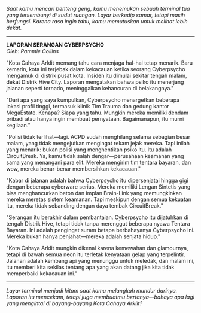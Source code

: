 _Saat kamu mencari benteng geng, kamu menemukan sebuah terminal tua yang tersembunyi di sudut ruangan. Layar berkedip samar, tetapi masih berfungsi. Karena rasa ingin tahu, kamu memutuskan untuk melihat lebih dekat._

---

**LAPORAN SERANGAN CYBERPSYCHO**  
_Oleh: Pammie Collins_

"Kota Cahaya Arklit memang tahu cara menjaga hal-hal tetap menarik. Baru kemarin, kota ini terjebak dalam kekacauan ketika seorang Cyberpsycho mengamuk di distrik pusat kota. Insiden itu dimulai sekitar tengah malam, dekat Distrik Hive City. Laporan mengatakan bahwa psiko itu menerjang jalanan seperti tornado, meninggalkan kehancuran di belakangnya."

"Dari apa yang saya kumpulkan, Cyberpsycho menargetkan beberapa lokasi profil tinggi, termasuk klinik Tim Trauma dan gedung kantor MegaEstate. Kenapa? Siapa yang tahu. Mungkin mereka memiliki dendam pribadi atau hanya ingin membuat pernyataan. Bagaimanapun, itu murni kegilaan."

"Polisi tidak terlihat—lagi. ACPD sudah menghilang selama sebagian besar malam, yang tidak mengejutkan mengingat rekam jejak mereka. Tapi inilah yang menarik: bukan polisi yang menghentikan psiko itu. Itu adalah CircuitBreak. Ya, kamu tidak salah dengar—perusahaan keamanan yang sama yang menangani para elit. Mereka mengirim tim tentara bayaran, dan wow, mereka benar-benar membersihkan kekacauan."

"Kabar di jalanan adalah bahwa Cyberpsycho itu dipersenjatai hingga gigi dengan beberapa cyberware serius. Mereka memiliki Lengan Sintetis yang bisa menghancurkan beton dan implan Brain-Link yang memungkinkan mereka meretas sistem keamanan. Tapi meskipun dengan semua kekuatan itu, mereka tidak sebanding dengan daya tembak CircuitBreak."

"Serangan itu berakhir dalam pembantaian. Cyberpsycho itu dijatuhkan di tengah Distrik Hive, tetapi tidak tanpa merenggut beberapa nyawa Tentara Bayaran. Ini adalah pengingat suram betapa berbahayanya Cyberpsycho ini. Mereka bukan hanya penjahat—mereka adalah senjata hidup."

"Kota Cahaya Arklit mungkin dikenal karena kemewahan dan glamournya, tetapi di bawah semua neon itu terletak kenyataan gelap yang terpelintir. Jalanan adalah kembang api yang menunggu untuk meledak, dan malam ini, itu memberi kita sekilas tentang apa yang akan datang jika kita tidak memperbaiki kekacauan ini."

---

_Layar terminal menjadi hitam saat kamu melangkah mundur darinya. Laporan itu mencekam, tetapi juga membuatmu bertanya—bahaya apa lagi yang mengintai di bayang-bayang Kota Cahaya Arklit?_
